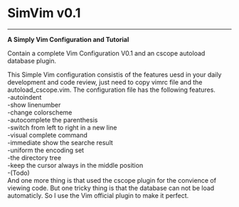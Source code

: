 # SimVim v0.1
---------------------------------------------------------------------
**A Simply Vim Configuration and Tutorial**

Contain a complete Vim Configuration V0.1 and an cscope autoload 
database plugin.</br>

This Simple Vim configuration consistis of the features uesd
in your daily development and code review, just need to copy vimrc
file and the autoload_cscope.vim.
The configuration file has the following features.</br>
    -autoindent</br>
    -show linenumber</br>
    -change colorscheme</br>
    -autocomplete the parenthesis</br>
    -switch from left to right in a new line</br>
    -visual complete command</br>
    -immediate show the searche result</br>
    -uniform the encoding set</br>
    -the directory tree</br>
    -keep the cursor always in the middle position</br>
    -(Todo)</br>
And one more thing is that used the cscope plugin for the convience
of viewing code. But one tricky thing is that the database can not
be load automaticly. So I use the Vim official plugin to make it
perfect.</br>

